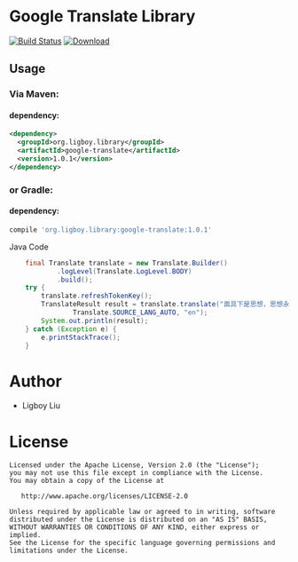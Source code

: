 Google Translate Library
======================
[![Build Status](https://travis-ci.org/ligboy/google-translate.svg?branch=master)](https://travis-ci.org/ligboy/google-translate)
[![Download](https://api.bintray.com/packages/ligboy/maven/google-translate/images/download.svg)](https://bintray.com/ligboy/maven/google-translate/_latestVersion)

Usage
-------
### Via Maven:
#### dependency:
```xml
<dependency>
  <groupId>org.ligboy.library</groupId>
  <artifactId>google-translate</artifactId>
  <version>1.0.1</version>
</dependency>
```
### or Gradle:
#### dependency:
```groovy
compile 'org.ligboy.library:google-translate:1.0.1'
```
Java Code

```java
    final Translate translate = new Translate.Builder()
            .logLevel(Translate.LogLevel.BODY)
            .build();
    try {
        translate.refreshTokenKey();
        TranslateResult result = translate.translate("面具下是思想，思想永不惧怕子弹。",
                Translate.SOURCE_LANG_AUTO, "en");
        System.out.println(result);
    } catch (Exception e) {
        e.printStackTrace();
    }
```
Author
=======
 * Ligboy Liu

License
=======
    Licensed under the Apache License, Version 2.0 (the "License");
    you may not use this file except in compliance with the License.
    You may obtain a copy of the License at

       http://www.apache.org/licenses/LICENSE-2.0

    Unless required by applicable law or agreed to in writing, software
    distributed under the License is distributed on an "AS IS" BASIS,
    WITHOUT WARRANTIES OR CONDITIONS OF ANY KIND, either express or implied.
    See the License for the specific language governing permissions and
    limitations under the License.